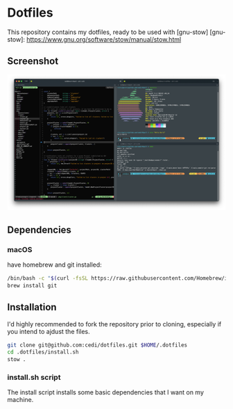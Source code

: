 # Dotfiles

This repository contains my dotfiles, ready to be used with [gnu-stow]
[gnu-stow]: https://www.gnu.org/software/stow/manual/stow.html

## Screenshot
![Screenshot](screenshot.png?raw=true)

## Dependencies

### macOS

have homebrew and git installed:

```bash
/bin/bash -c "$(curl -fsSL https://raw.githubusercontent.com/Homebrew/install/HEAD/install.sh)"
brew install git
```

## Installation

I'd highly recommended to fork the repository prior to cloning, especially if you intend to ajdust the files.

```bash
git clone git@github.com:cedi/dotfiles.git $HOME/.dotfiles
cd .dotfiles/install.sh
stow .
```

### install.sh script

The install script installs some basic dependencies that I want on my machine.
